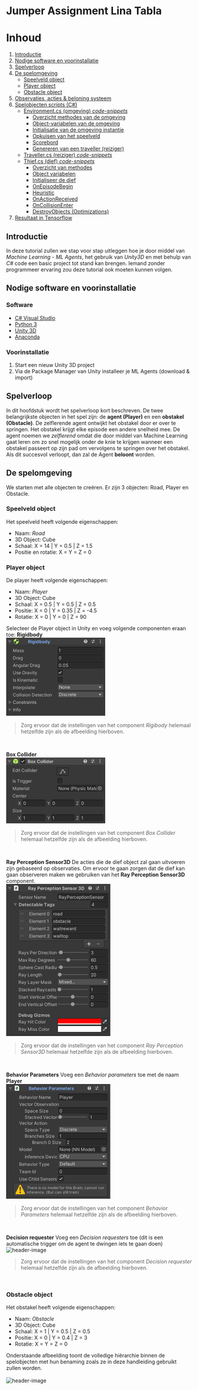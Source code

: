 # Jumper Assignment Lina Tabla

# Inhoud
1. [Introductie](#introductie)
2. [Nodige software en voorinstallatie](#benodigdheden)
3. [Spelverloop](#spelverloop)
4. [De spelomgeving](#spelomgeving)
    - [Speelveld object](#speelveldobject)
    - [Player object](#playerobject)
    - [Obstacle object](#obstacleobject)
5. [Observaties, acties & beloning systeem](#beloning)
6. [Spelobjecten scripts (C#)](#allescripts)
    - [Environment.cs (omgeving) *code-snippets*](#scripts)
        * [Overzicht methodes van de omgeving](#environment)
        * [Object-variabelen van de omgeving](#environment2)
        * [Initialisatie van de omgeving instantie](#environment3)
        * [Opkuisen van het speelveld](#environment4)
        * [Scorebord](#environment5)
        * [Genereren van een traveller (reiziger)](#environment6)
    - [Traveller.cs (reiziger) *code-snippets*](#scripts2)        
    - [Thief.cs (dief) *code-snippets*](#scripts3)
        * [Overzicht van methodes](#thief)
        * [Object variabelen](#thief2)
        * [Initialiseer de dief](#thief3)
        * [OnEpisodeBegin](#thief4)
        * [Heuristic](#thief5)
        * [OnActionReceived](#thief6)
        * [OnCollisionEnter](#thief7)
        * [DestroyObjects (Optimizations)](#thief8)
7. [Resultaat in Tensorflow](#tensorflow)

## Introductie <a name="introductie"></a>
In  deze tutorial zullen we stap voor stap uitleggen hoe je door middel van *Machine Learning* - *ML Agents*, het gebruik van *Unity3D* en met behulp van *C#* code een basic project tot stand kan brengen. Iemand zonder programmeer ervaring zou deze tutorial ook moeten kunnen volgen. 

## Nodige software en voorinstallatie <a name="benodigdheden"></a>
### Software
- [C# Visual Studio](https://visualstudio.microsoft.com/downloads/)
- [Python 3](https://www.python.org/downloads/)
- [Unity 3D](https://unity3d.com/get-unity/download)
- [Anaconda](https://docs.anaconda.com/anaconda/)

### Voorinstallatie
1. Start een nieuw Unity 3D project
2. Via de Package Manager van Unity installeer je ML Agents (download & import)

## Spelverloop <a name="spelverloop"></a>
In dit hoofdstuk wordt het spelverloop kort beschreven. De twee belangrijkste objecten in het spel zijn: de **agent (Player)** en een **obstakel (Obstacle)**. 
De zelflerende agent ontwijkt het obstakel door er over te springen. Het obstakel krijgt elke episode een andere snelheid mee. 
De agent noemen we *zelflerend* omdat die door middel van Machine Learning gaat leren om zo snel mogelijk onder de knie te krijgen wanneer een obstakel passeert op zijn pad om vervolgens te springen over het obstakel. Als dit succesvol verloopt, dan zal de Agent **beloont** worden.

## De spelomgeving <a name="spelomgeving"></a>
We starten met alle objecten te creëren. Er zijn 3 objecten: Road, Player en Obstacle.

### Speelveld object <a name="speelveldobject"></a>
Het speelveld heeft volgende eigenschappen:
- Naam: *Road*
- 3D Object: Cube
- Schaal: X = 14 | Y = 0.5 | Z = 1.5
- Positie en rotatie: X = Y = Z = 0

### Player object <a name="obstacleobject"></a>
De player heeft volgende eigenschappen:
- Naam: *Player*
- 3D Object: Cube
- Schaal: X = 0.5 | Y = 0.5 | Z = 0.5
- Positie: X = 0 | Y = 0.35 | Z = -4.5
- Rotatie: X = 0 | Y = 0 | Z = 90

Selecteer de Player object in Unity en voeg volgende componenten eraan toe:
**Rigidbody**
<br>
<img alt="header-image" src="https://raw.githubusercontent.com/AP-IT-GH/jumper-assignment-LinaTabla/main/Images/rigidbody.png"/>
<br>
>Zorg ervoor dat de instellingen van het component *Rigibody* helemaal hetzelfde zijn als de afbeelding hierboven.
<br>

**Box Collider**
<br>
<img alt="header-image" src="https://raw.githubusercontent.com/AP-IT-GH/jumper-assignment-LinaTabla/main/Images/boxcollider.png"/>
<br>
>Zorg ervoor dat de instellingen van het component *Box Collider* helemaal hetzelfde zijn als de afbeelding hierboven.
<br>

**Ray Perception Sensor3D**
De acties die de dief object zal gaan uitvoeren zijn gebaseerd op observaties. Om ervoor te gaan zorgen dat de dief kan gaan observeren maken we gebruiken van het **Ray Perception Sensor3D** component.
<br>
<img alt="header-image" src="https://raw.githubusercontent.com/AP-IT-GH/jumper-assignment-LinaTabla/main/Images/rps3D.png"/>
<br>
>Zorg ervoor dat de instellingen van het component *Ray Perception Sensor3D* helemaal hetzelfde zijn als de afbeelding hierboven.
<br>

**Behavior Parameters**
Voeg een *Behavior parameters* toe met de naam **Player**
<br>
<img alt="header-image" src="https://raw.githubusercontent.com/AP-IT-GH/jumper-assignment-LinaTabla/main/Images/behaviorparam.png"/>
<br>
>Zorg ervoor dat de instellingen van het component *Behavior Parameters* helemaal hetzelfde zijn als de afbeelding hierboven.
<br>

**Decision requester**
Voeg een *Decision requesters* toe (dit is een automatische trigger om de agent te dwingen iets te gaan doen)
<br>
<img alt="header-image" src="https://raw.githubusercontent.com/AP-IT-GH/jumper-assignment-LinaTabla/main/Images/desicionrequester.png"/>
<br>
>Zorg ervoor dat de instellingen van het component *Decision requester* helemaal hetzelfde zijn als de afbeelding hierboven.
<br>

### Obstacle object <a name="obstacleobject"></a>
Het obstakel heeft volgende eigenschappen:
- Naam: *Obstacle*
- 3D Object: Cube
- Schaal: X = 1 | Y = 0.5 | Z = 0.5
- Positie: X = 0 | Y = 0.4 | Z = 3
- Rotatie: X = Y = Z = 0

Onderstaande afbeelding toont de volledige hiërarchie binnen de spelobjecten met hun benaming zoals ze in deze handleiding gebruikt zullen worden.
<br>
<br>
<img alt="header-image" src="https://raw.githubusercontent.com/AP-IT-GH/jumper-assignment-LinaTabla/main/Images/hi%C3%ABrachie-objecten.png"/>

